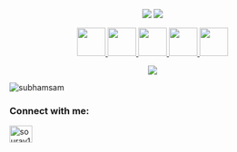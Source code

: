 <p align="center">
<img src="https://capsule-render.vercel.app/api?type=waving&color=gradient&height=150&section=header&text=Hey%20Everyone!🕹&fontSize=90" />
<img src="https://capsule-render.vercel.app/api?type=transparent&color=gradient&height=150&section=header&text=Lets%20Connect%20and%20Have%20a%20Chat💬&fontSize=40" />
</p>

<p align="center">
  <a href="https://www.instagram.com/thepiyushmalhotra/">
  <img height="50" src="https://github.com/subhamsam/subhamsam/assets/96036333/19ed721d-51e3-476a-b92c-2de91b9d80ff"/>
  </a>
  <a href="https://www.instagram.com/thepiyushmalhotra/">
  <img height="50" src="https://github.com/subhamsam/subhamsam/assets/96036333/eea46125-422e-48e9-b810-3b19d963bd19"/>
  </a>
  <a href="https://www.instagram.com/thepiyushmalhotra/">
  <img height="50" src="https://github.com/subhamsam/subhamsam/assets/96036333/2c3d96a6-5c02-4ec6-ae1b-441fa5b1e25c"/>
  </a>
  <a href="https://www.instagram.com/thepiyushmalhotra/">
  <img height="50" src="https://github.com/subhamsam/subhamsam/assets/96036333/a17e7eb5-2b6b-4627-9bfc-1360fe01db32"/>
  </a>
  <a href="https://www.instagram.com/thepiyushmalhotra/">
  <img height="50" src="https://github.com/subhamsam/subhamsam/assets/96036333/0431e634-f911-4861-85af-b483f2ef8fe9"/>
  </a>
  
</p>

<p align="center">
<img src="https://media.giphy.com/media/v1.Y2lkPTc5MGI3NjExamZsMWZzang0bGlobmJhajljbDd1OWJjYmduYngyMWV3amVvcG12bCZlcD12MV9pbnRlcm5hbF9naWZfYnlfaWQmY3Q9Zw/26BGIqWh2R1fi6JDa/giphy.gif"/>
</p>


<p align="left"> <img src="https://komarev.com/ghpvc/?username=subhamsam&label=Profile%20views&color=0e75b6&style=flat" alt="subhamsam" /> </p>

<h3 align="left">Connect with me:</h3>
<p align="left">
<a href="https://www.leetcode.com/sourav123321" target="blank"><img align="center" src="https://raw.githubusercontent.com/rahuldkjain/github-profile-readme-generator/master/src/images/icons/Social/leet-code.svg" alt="sourav123321" height="30" width="40" /></a>
</p>

